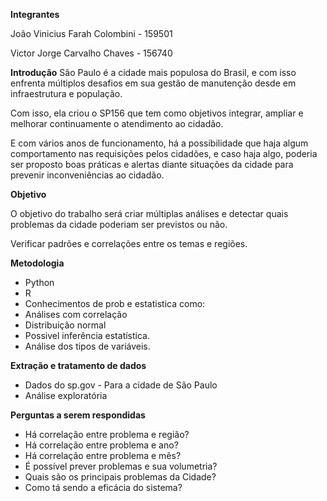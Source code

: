 **Integrantes**

João Vinicius Farah Colombini - 159501

Victor Jorge Carvalho Chaves - 156740

**Introdução**
São Paulo é a cidade mais populosa do Brasil, e com isso enfrenta múltiplos desafios em sua gestão de manutenção desde em infraestrutura e população.

Com isso, ela criou o SP156 que tem como objetivos integrar, ampliar e melhorar continuamente o atendimento ao cidadão.

E com vários anos de funcionamento, há a possibilidade que haja algum comportamento nas requisições pelos cidadões, e caso haja algo, poderia ser proposto boas práticas e alertas diante situações da cidade para prevenir inconveniências ao cidadão.

**Objetivo**

O objetivo do trabalho será criar múltiplas análises e detectar quais problemas da cidade poderiam ser previstos ou não.

Verificar padrões e correlações entre os temas e regiões.

**Metodologia**
- Python
- R
- Conhecimentos de prob e estatistica como:
- Análises com correlação
- Distribuição normal
- Possivel inferência estatística. 
- Análise dos tipos de variáveis.


**Extração e tratamento de dados**
- Dados do sp.gov - Para a cidade de São Paulo
- Análise exploratória

**Perguntas a serem respondidas**
- Há correlação entre problema e região?
- Há correlação entre problema e ano?
- Há correlação entre problema e mẽs?
- É possível prever problemas e sua volumetria?
- Quais são os principais problemas da Cidade?
- Como tá sendo a eficácia do sistema?

